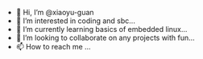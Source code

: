 - 👋 Hi, I’m @xiaoyu-guan
- 👀 I’m interested in coding and sbc...
- 🌱 I’m currently learning basics of embedded linux...
- 💞️ I’m looking to collaborate on any projects with fun...
- 📫 How to reach me ...

<!---
xiaoyu-guan/xiaoyu-guan is a ✨ special ✨ repository because its `README.md` (this file) appears on your GitHub profile.
You can click the Preview link to take a look at your changes.
--->
